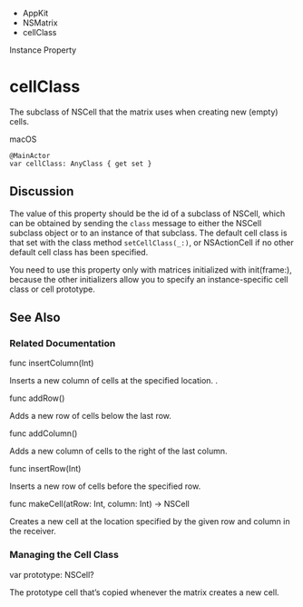 

- AppKit
- NSMatrix
-  cellClass 

Instance Property

# cellClass

The subclass of NSCell that the matrix uses when creating new (empty) cells.

macOS

``` source
@MainActor
var cellClass: AnyClass { get set }
```

## Discussion

The value of this property should be the id of a subclass of NSCell, which can be obtained by sending the `class` message to either the NSCell subclass object or to an instance of that subclass. The default cell class is that set with the class method `setCellClass(_:)`, or NSActionCell if no other default cell class has been specified.

You need to use this property only with matrices initialized with init(frame:), because the other initializers allow you to specify an instance-specific cell class or cell prototype.

## See Also

### Related Documentation

func insertColumn(Int)

Inserts a new column of cells at the specified location. .

func addRow()

Adds a new row of cells below the last row.

func addColumn()

Adds a new column of cells to the right of the last column.

func insertRow(Int)

Inserts a new row of cells before the specified row.

func makeCell(atRow: Int, column: Int) -> NSCell

Creates a new cell at the location specified by the given row and column in the receiver.

### Managing the Cell Class

var prototype: NSCell?

The prototype cell that’s copied whenever the matrix creates a new cell.

